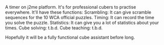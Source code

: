 A timer on j2me platform. It's for professional cubers to practise everywhere. It'll have these functions:
Scrambling: It can give scramble sequences for the 10 WCA official puzzles.
Timing: It can record the time you solve the puzzle.
Statistics: It can give you a lot of statistics about your times.
Cube solving: t.b.d.
Cube teaching: t.b.d.

Hopefully it will be a fully functional cube assistant before long.